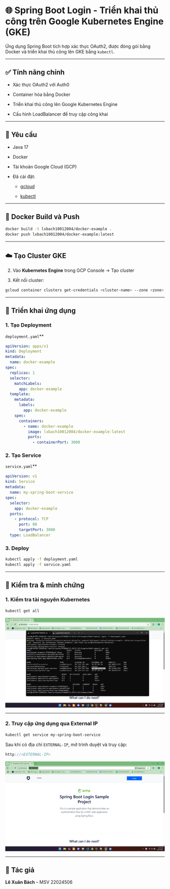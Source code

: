 # 🌐 Spring Boot Login - Triển khai thủ công trên Google Kubernetes Engine (GKE) 

Ứng dụng Spring Boot tích hợp xác thực OAuth2, được đóng gói bằng Docker và triển khai thủ công lên GKE bằng `kubectl`.


---



## ✅ Tính năng chính 

 
- Xác thực OAuth2 với Auth0
 
- Container hóa bằng Docker
 
- Triển khai thủ công lên Google Kubernetes Engine
 
- Cấu hình LoadBalancer để truy cập công khai



---



## 🧰 Yêu cầu 

 
- Java 17
 
- Docker
 
- Tài khoản Google Cloud (GCP)
 
- Đã cài đặt:

 
  - [gcloud]()
 
  - [kubectl]()

---

## 🐳 Docker Build và Push 



```bash
docker build -t lxbach10012004/docker-example .
docker push lxbach10012004/docker-example:latest
```



---



## ☁️ Tạo Cluster GKE 

 
2. Vào **Kubernetes Engine**  trong GCP Console → Tạo cluster
 
4. Kết nối cluster:



```bash
gcloud container clusters get-credentials <cluster-name> --zone <zone> --project <project-id>
```



---



## 🚀 Triển khai ứng dụng 


### 1. Tạo Deployment 

`deployment.yaml`** 


```yaml
apiVersion: apps/v1
kind: Deployment
metadata:
  name: docker-example
spec:
  replicas: 1
  selector:
    matchLabels:
      app: docker-example
  template:
    metadata:
      labels:
        app: docker-example
    spec:
      containers:
        - name: docker-example
          image: lxbach10012004/docker-example:latest
          ports:
            - containerPort: 3000
```


### 2. Tạo Service 

`service.yaml`** 


```yaml
apiVersion: v1
kind: Service
metadata:
  name: my-spring-boot-service
spec:
  selector:
    app: docker-example
  ports:
    - protocol: TCP
      port: 80
      targetPort: 3000
  type: LoadBalancer
```


### 3. Deploy 



```bash
kubectl apply -f deployment.yaml
kubectl apply -f service.yaml
```



---



## 📸 Kiểm tra & minh chứng 


### 1. Kiểm tra tài nguyên Kubernetes 



```bash
kubectl get all
```

![Kiểm tra tài nguyên K8s](img_cloud/getall.png)





---



### 2. Truy cập ứng dụng qua External IP 



```bash
kubectl get service my-spring-boot-service
```

Sau khi có địa chỉ `EXTERNAL-IP`, mở trình duyệt và truy cập:


```cpp
http://<EXTERNAL-IP>
```

![Giao diện ứng dụng hoạt động](img_cloud/webui.png)


---



## 👤 Tác giả 

**Lê Xuân Bách**  – MSV 22024506